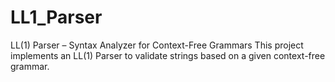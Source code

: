 # LL1_Parser
LL(1) Parser – Syntax Analyzer for Context-Free Grammars This project implements an LL(1) Parser to validate strings based on a given context-free grammar.
